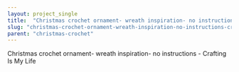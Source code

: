 ```yaml
---
layout: project_single
title:  "Christmas crochet ornament- wreath inspiration- no instructions - Crafting Is My Life"
slug: "christmas-crochet-ornament-wreath-inspiration-no-instructions-crafting-is-my-life"
parent: "christmas-crochet"
---
```

Christmas crochet ornament- wreath inspiration- no instructions - Crafting Is My Life